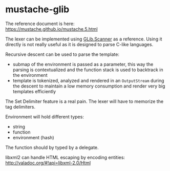 mustache-glib
=============

The reference document is here: https://mustache.github.io/mustache.5.html

The lexer can be implemented using
[GLib.Scanner](http://valadoc.org/#!api=glib-2.0/GLib.Scanner) as a reference.
Using it directly is not really useful as it is designed to parse C-like
languages.

Recursive descent can be used to parse the template:

 - submap of the environment is passed as a parameter, this way the parsing is
   contextualized and the function stack is used to backtrack in the environment
 - template is tokenized, analyzed and rendered in an `OutputStream` during the
   descent to maintain a low memory consumption and render very big templates
   efficiently

The Set Delimiter feature is a real pain. The lexer will have to memorize the
tag delimiters.

Environment will hold different types:

 - string
 - function
 - environment (hash)

The function should by typed by a delegate.

libxml2 can handle HTML escaping by encoding entities:
http://valadoc.org/#!api=libxml-2.0/Html

